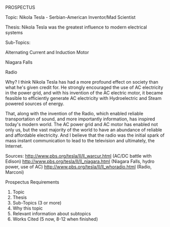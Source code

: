 PROSPECTUS

Topic: Nikola Tesla - Serbian-American Inventor/Mad Scientist

Thesis: Nikola Tesla was the greatest influence to modern electrical systems

Sub-Topics: 

Alternating Current and Induction Motor

Niagara Falls

Radio

Why? 
I think Nikola Tesla has had a more profound effect on society than what he's given credit for. 
He strongly encouraged the use of AC electricity in the power grid, and with his invention of the AC electric motor, it became feasible to efficiently generate AC electricity with Hydroelectric and Steam powered sources of energy. 

That, along with the invention of the Radio, which enabled reliable transportation of sound, and more importantly information, has inspired today's modern world. The AC power grid and AC motor has enabled not only us, but the vast majority of the world to have an abundance of reliable and affordable electricity. And I believe that the radio was the initial spark of mass instant communication to lead to the television and ultimately, the Internet. 


Sources:
http://www.pbs.org/tesla/ll/ll_warcur.html (AC/DC battle with Edison)
http://www.pbs.org/tesla/ll/ll_niagara.html (Niagara Falls, hydro power, use of AC)
http://www.pbs.org/tesla/ll/ll_whoradio.html (Radio, Marconi)




Prospectus Requirements
1. Topic
2. Thesis
3. Sub-Topics (3 or more)
4. Why this topic
5. Relevant information about subtopics
6. Works Cited (5 now, 8-12 when finished)
